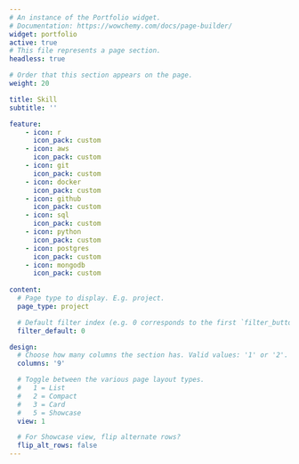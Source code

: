 ```yaml
---
# An instance of the Portfolio widget.
# Documentation: https://wowchemy.com/docs/page-builder/
widget: portfolio
active: true
# This file represents a page section.
headless: true

# Order that this section appears on the page.
weight: 20

title: Skill
subtitle: ''

feature:
    - icon: r
      icon_pack: custom
    - icon: aws
      icon_pack: custom
    - icon: git
      icon_pack: custom
    - icon: docker
      icon_pack: custom
    - icon: github
      icon_pack: custom
    - icon: sql
      icon_pack: custom
    - icon: python
      icon_pack: custom
    - icon: postgres
      icon_pack: custom
    - icon: mongodb
      icon_pack: custom
      
content:
  # Page type to display. E.g. project.
  page_type: project

  # Default filter index (e.g. 0 corresponds to the first `filter_button` instance below).
  filter_default: 0

design:
  # Choose how many columns the section has. Valid values: '1' or '2'.
  columns: '9'

  # Toggle between the various page layout types.
  #   1 = List
  #   2 = Compact
  #   3 = Card
  #   5 = Showcase
  view: 1

  # For Showcase view, flip alternate rows?
  flip_alt_rows: false
---
```



